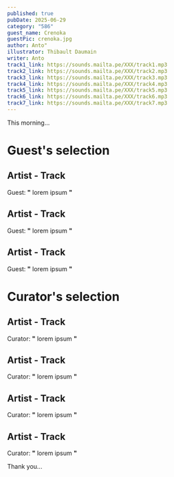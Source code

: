 ```yaml
---
published: true
pubDate: 2025-06-29
category: "586"
guest_name: Crenoka
guestPic: crenoka.jpg
author: Anto"
illustrator: Thibault Daumain
writer: Anto
track1_link: https://sounds.mailta.pe/XXX/track1.mp3
track2_link: https://sounds.mailta.pe/XXX/track2.mp3
track3_link: https://sounds.mailta.pe/XXX/track3.mp3
track4_link: https://sounds.mailta.pe/XXX/track4.mp3
track5_link: https://sounds.mailta.pe/XXX/track5.mp3
track6_link: https://sounds.mailta.pe/XXX/track6.mp3
track7_link: https://sounds.mailta.pe/XXX/track7.mp3
---
```

This morning... 
 # Guest's selection 
 ## Artist - Track 
 Guest: **"** lorem ipsum **"** 
 ## Artist - Track 
 Guest: **"** lorem ipsum **"** 
 ## Artist - Track 
 Guest: **"** lorem ipsum **"** 
 # Curator's selection 
 ## Artist - Track 
 Curator: **"** lorem ipsum **"** 
 ## Artist - Track 
 Curator: **"** lorem ipsum **"** 
 ## Artist - Track 
 Curator: **"** lorem ipsum **"** 
 ## Artist - Track 
 Curator: **"** lorem ipsum **"** 

 Thank you... 
